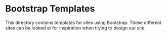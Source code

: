 
# Bootstrap Templates

This directory contains templates for sites using Bootstrap.  These different
sites can be looked at for inspiration when trying to design our site.
